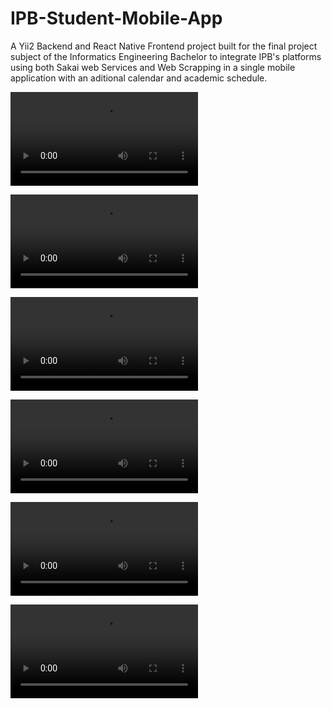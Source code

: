 # IPB-Student-Mobile-App

A Yii2 Backend and React Native Frontend project built for the final project subject of the Informatics Engineering Bachelor to integrate IPB's platforms using both Sakai web Services and Web Scrapping in a single mobile application with an aditional calendar and academic schedule.

<p></p>
<p></p>
<p></p>
<p></p>

<video src='https://user-images.githubusercontent.com/45267889/178276412-0323aa24-c9bd-4a24-9c30-d5eaa9d71c70.mp4'></video>

<video src='https://user-images.githubusercontent.com/45267889/178276741-5619a9c8-7f33-4632-86d0-79a941711f29.mp4'></video>

<video src='https://user-images.githubusercontent.com/45267889/178276797-bbffc851-3350-4405-9364-db8d203592d0.mp4'></video>

<video src='https://user-images.githubusercontent.com/45267889/178276861-80cb8ecc-f9bf-4d16-9e30-9ee8634ae936.mp4'></video>

<video src='https://user-images.githubusercontent.com/45267889/178276897-66edb8e4-ff01-4a4b-a8f3-9394111df63f.mp4'></video>

<video src='https://user-images.githubusercontent.com/45267889/178276967-b76820c0-3c69-437c-a533-820569010e99.mp4'></video>


